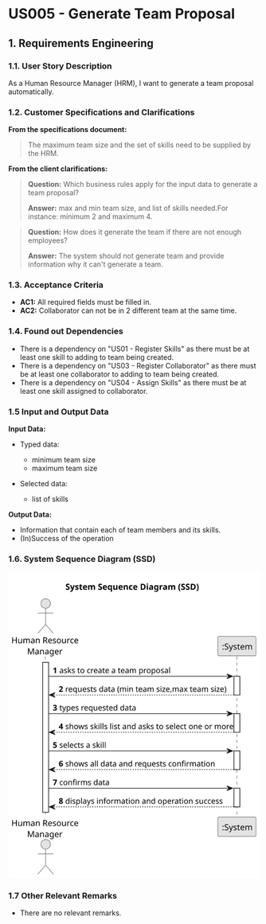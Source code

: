 # US005 - Generate Team Proposal


## 1. Requirements Engineering

### 1.1. User Story Description

As a Human Resource Manager (HRM), I want to generate a team proposal automatically.

### 1.2. Customer Specifications and Clarifications 

**From the specifications document:**

>	 The maximum team size and the set of skills need to be supplied by the HRM.

**From the client clarifications:**

> **Question:** Which business rules apply for the input data to generate a team proposal?
>
> **Answer:** max and min team size, and list of skills needed.For instance: minimum 2 and maximum 4.

>  **Question:** How does it generate the team if there are not enough employees?
>
> **Answer:** The system should not generate team and provide information why it can't generate a team.

### 1.3. Acceptance Criteria

* **AC1:** All required fields must be filled in.
* **AC2:** Collaborator can not  be in 2 different team at the same time.

### 1.4. Found out Dependencies

* There is a dependency on "US01 - Register Skills"  as there must be at least one skill to adding to team being created.
* There is a dependency on "US03 - Register Collaborator"  as there must be at least one collaborator to adding to team being created.
* There is a dependency on "US04 - Assign Skills" as there must be at least one skill assigned to collaborator.

### 1.5 Input and Output Data

**Input Data:**

* Typed data:
    * minimum team size
    * maximum team size
	
* Selected data:
    * list of skills 

**Output Data:**

* Information that contain each of team members and its skills.
* (In)Success of the operation

### 1.6. System Sequence Diagram (SSD)

![System Sequence Diagram](svg/us005-system-sequence-diagram.svg)

### 1.7 Other Relevant Remarks

* There are no relevant remarks.